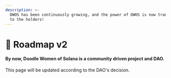 ```yaml
---
description: >-
  DWOS has been continuously growing, and the power of DWOS is now transferred
  to the holders!
---
```


# 👧 Roadmap v2

#### By now, Doodle Women of Solana is a community driven project and DAO.

This page will be updated according to the DAO's decision.
